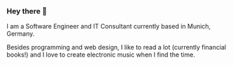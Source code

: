 ### Hey there 👋

I am a Software Engineer and IT Consultant currently based in Munich, Germany.

Besides programming and web design, I like to read a lot (currently financial books!) and I love to create electronic music when I find the time.
